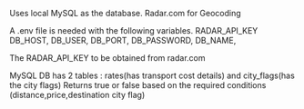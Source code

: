Uses local MySQL as the database. Radar.com for Geocoding


A .env file is needed with the following variables.
RADAR_API_KEY
DB_HOST,
DB_USER,
DB_PORT,
DB_PASSWORD,
DB_NAME,



The RADAR_API_KEY to be obtained from radar.com


MySQL DB has 2 tables : rates(has transport cost details) and city_flags(has the city flags)
Returns true or false based on the required conditions (distance,price,destination city flag)
